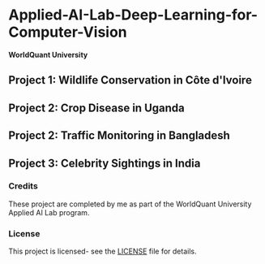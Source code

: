 # Applied-AI-Lab-Deep-Learning-for-Computer-Vision
**WorldQuant University**

## Project 1: Wildlife Conservation in Côte d'Ivoire
  
## Project 2: Crop Disease in Uganda

## Project 2: Traffic Monitoring in Bangladesh

## Project 3: Celebrity Sightings in India
  
### Credits
These project are completed by me as part of the WorldQuant University Applied AI Lab program.

### License
This project is licensed- see the [LICENSE](https://creativecommons.org/licenses/by-nc-nd/4.0/) file for details.
